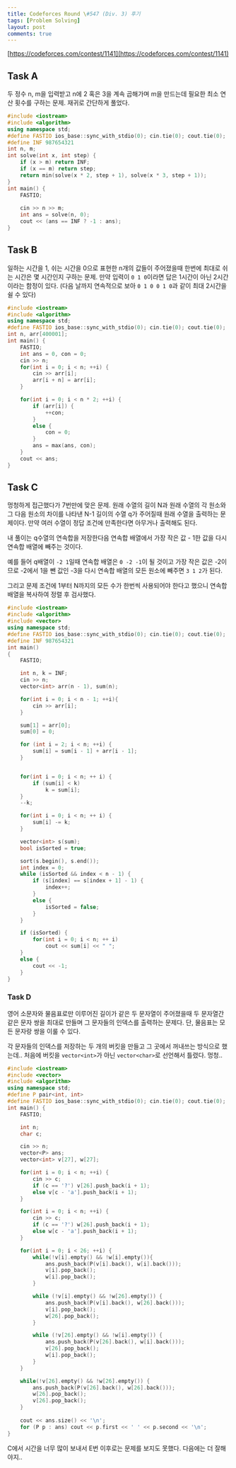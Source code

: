 ```yaml
---
title: Codeforces Round \#547 (Div. 3) 후기
tags: [Problem Solving]
layout: post
comments: true
---
```


[https://codeforces.com/contest/1141](https://codeforces.com/contest/1141)

## Task A

두 정수 n, m을 입력받고 n에 2 혹은 3을 계속 곱해가며 m을 만드는데 필요한 최소 연산 횟수를 구하는 문제. 재귀로 간단하게 풀었다.
```cpp
#include <iostream>
#include <algorithm>
using namespace std;
#define FASTIO ios_base::sync_with_stdio(0); cin.tie(0); cout.tie(0);
#define INF 987654321
int n, m;
int solve(int x, int step) {
    if (x > m) return INF;
    if (x == m) return step;
    return min(solve(x * 2, step + 1), solve(x * 3, step + 1));
}
int main() {
    FASTIO;
    
    cin >> n >> m;
    int ans = solve(n, 0);
    cout << (ans == INF ? -1 : ans);
}
```

## Task B

일하는 시간을 1, 쉬는 시간을 0으로 표현한 n개의 값들이 주어졌을때 한번에 최대로 쉬는 시간은 몇 시간인지 구하는 문제.
만약 입력이 `0 1 0`이라면 답은 1시간이 아닌 2시간이라는 함정이 있다. (다음 날까지 연속적으로 보아 `0 1 0 0 1 0`과 같이 최대 2시간을 쉴 수 있다)

```cpp
#include <iostream>
#include <algorithm>
using namespace std;
#define FASTIO ios_base::sync_with_stdio(0); cin.tie(0); cout.tie(0);
int n, arr[400001];
int main() {
    FASTIO;
    int ans = 0, con = 0;
    cin >> n;
    for(int i = 0; i < n; ++i) {
        cin >> arr[i];
        arr[i + n] = arr[i];
    }

    for(int i = 0; i < n * 2; ++i) {
        if (arr[i]) {
            ++con;
        }
        else {
            con = 0;
        }
        ans = max(ans, con);
    }
    cout << ans;
}
```


## Task C

멍청하게 접근했다가 7번만에 맞은 문제.
원래 수열의 길이 N과 원래 수열의 각 원소와 그 다음 원소의 차이를 나타낸 N-1 길이의 수열 q가 주어질때 원래 수열을 출력하는 문제이다. 만약 여러 수열이 정답 조건에 만족한다면 아무거나 출력해도 된다.

내 풀이는 q수열의 연속합을 저장한다음 연속합 배열에서 가장 작은 값 - 1한 값을 다시 연속합 배열에 빼주는 것이다.

예를 들어 q배열이 `-2 1`일때 연속합 배열은 `0 -2 -1`이 될 것이고 가장 작은 값은 -2이므로 -2에서 1을 뺀 값인 -3을 다시 연속합 배열의 모든 원소에 빼주면 `3 1 2`가 된다.

그리고 문제 조건에 1부터 N까지의 모든 수가 한번씩 사용되어야 한다고 했으니 연속합 배열을 복사하여 정렬 후 검사했다.
```cpp
#include <iostream>
#include <algorithm>
#include <vector>
using namespace std;
#define FASTIO ios_base::sync_with_stdio(0); cin.tie(0); cout.tie(0);
#define INF 987654321
int main()
{
    FASTIO;

    int n, k = INF;
    cin >> n;
    vector<int> arr(n - 1), sum(n);

    for(int i = 0; i < n - 1; ++i){
        cin >> arr[i];
    }

    sum[1] = arr[0];
    sum[0] = 0;

    for (int i = 2; i < n; ++i) {
        sum[i] = sum[i - 1] + arr[i - 1];
    }


    for(int i = 0; i < n; ++ i) {
        if (sum[i] < k)
            k = sum[i];
    }
    --k;

    for(int i = 0; i < n; ++ i) {
        sum[i] -= k;
    }

    vector<int> s(sum);
    bool isSorted = true;

    sort(s.begin(), s.end());
    int index = 0;
    while (isSorted && index < n - 1) {
        if (s[index] == s[index + 1] - 1) {
            index++;
        }
        else {
            isSorted = false;
        }
    }

    if (isSorted) {
        for(int i = 0; i < n; ++ i)
            cout << sum[i] << " ";
    }
    else {
        cout << -1;
    }
}
```


### Task D

영어 소문자와 물음표로만 이루어진 길이가 같은 두 문자열이 주어졌을때 두 문자열간 같은 문자 쌍을 최대로 만들며 그 문자들의 인덱스를 출력하는 문제다. 단, 물음표는 모든 문자랑 쌍을 이룰 수 있다.

각 문자들의 인덱스를 저장하는 두 개의 버킷을 만들고 그 곳에서 꺼내쓰는 방식으로 했는데.. 처음에 버킷을 `vector<int>`가 아닌 `vector<char>`로 선언해서 틀렸다. 멍청..

```cpp
#include <iostream>
#include <vector>
#include <algorithm>
using namespace std;
#define P pair<int, int>
#define FASTIO ios_base::sync_with_stdio(0); cin.tie(0); cout.tie(0);
int main() {
    FASTIO;

    int n;
    char c;

    cin >> n;
    vector<P> ans;
    vector<int> v[27], w[27];

    for(int i = 0; i < n; ++i) {
        cin >> c;
        if (c == '?') v[26].push_back(i + 1);
        else v[c - 'a'].push_back(i + 1);
    }

    for(int i = 0; i < n; ++i) {
        cin >> c;
        if (c == '?') w[26].push_back(i + 1);
        else w[c - 'a'].push_back(i + 1);
    }

    for(int i = 0; i < 26; ++i) {
        while(!v[i].empty() && !w[i].empty()){
            ans.push_back(P(v[i].back(), w[i].back()));
            v[i].pop_back();
            w[i].pop_back();
        }

        while (!v[i].empty() && !w[26].empty()) {
            ans.push_back(P(v[i].back(), w[26].back()));
            v[i].pop_back();
            w[26].pop_back();
        }

        while (!v[26].empty() && !w[i].empty()) {
            ans.push_back(P(v[26].back(), w[i].back()));
            v[26].pop_back();
            w[i].pop_back();
        }
    }

    while(!v[26].empty() && !w[26].empty()) {
        ans.push_back(P(v[26].back(), w[26].back()));
        w[26].pop_back();
        v[26].pop_back();
    }
    
    cout << ans.size() << '\n';
    for (P p : ans) cout << p.first << ' ' << p.second << '\n';
}
```

C에서 시간을 너무 많이 보내서 E번 이후로는 문제를 보지도 못했다. 다음에는 더 잘해야지..